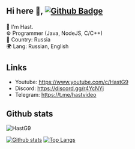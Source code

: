 ## Hi here 👋, [![Github Badge](https://img.shields.io/badge/-HastG99-grey?style=flat&logo=github&logoColor=white&link=https://github.com/HastG99/)](https://www.github.com/HastG99/) <p align='left'>
👤 I'm Hast. <br/>
⚙ Programmer (Java, NodeJS, C/C++) <br/>
🚩 Сountry: Russia <br/>
🌍 Lang: Russian, English <br/>
</p>

## Links
<ul dir="auto">
  <li>Youtube: <a href="https://www.youtube.com/c/HastG9" rel="nofollow">https://www.youtube.com/c/HastG9</a></li>
  <li>Discord: <a href="https://discord.gg/r4YcNYj" rel="nofollow">https://discord.gg/r4YcNYj</a></li>
  <li>Telegram: <a href="https://t.me/hastvideo" rel="nofollow">https://t.me/hastvideo</a></li>
</ul>

## Github stats
<p align=left> <img src=https://komarev.com/ghpvc/?username=HastG99 alt=HastG9 /> </p>

[![Github stats](https://github-readme-stats.vercel.app/api?username=HastG99&show_icons=true&include_all_commits=true)](https://github.com/HastG99/github-readme-stats)
[![Top Langs](https://github-readme-stats.vercel.app/api/top-langs/?username=HastG99&layout=compact)](https://github.com/HastG99/github-readme-stats)
